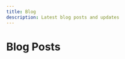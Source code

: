 ```yaml
---
title: Blog
description: Latest blog posts and updates
---
```


# Blog Posts

<div id="blog-posts">
  <!-- Blog posts will be dynamically loaded here -->
</div>

<script>
fetch('/blog/posts.json')
  .then(response => response.json())
  .then(posts => {
    const blogPostsDiv = document.getElementById('blog-posts');
    posts.forEach(post => {
      const article = document.createElement('article');
      article.className = 'blog-post-preview';
      article.innerHTML = `
        <h2><a href="${post.url}">${post.title}</a></h2>
        <div class="post-meta">
          <time datetime="${post.date}">${new Date(post.date).toLocaleDateString()}</time>
        </div>
        ${post.description ? `<p>${post.description}</p>` : ''}
      `;
      blogPostsDiv.appendChild(article);
    });
  })
  .catch(error => console.error('Error loading blog posts:', error));
</script> 